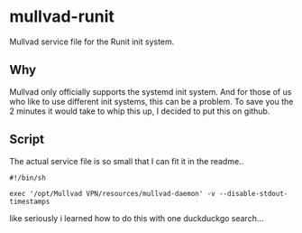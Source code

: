# mullvad-runit
Mullvad service file for the Runit init system.
## Why
Mullvad only officially supports the systemd init system. And for those of us who like to use different init systems, this can be a problem.
To save you the 2 minutes it would take to whip this up, I decided to put this on github.

## Script
The actual service file is so small that I can fit it in the readme..

```
#!/bin/sh

exec '/opt/Mullvad VPN/resources/mullvad-daemon' -v --disable-stdout-timestamps
```

like seriously i learned how to do this with one duckduckgo search...
